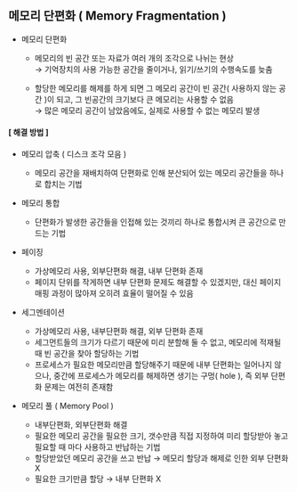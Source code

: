 ## 메모리 단편화 ( Memory Fragmentation )
- 메모리 단편화
  - 메모리의 빈 공간 또는 자료가 여러 개의 조각으로 나뉘는 현상 <br>
    → 기억장치의 사용 가능한 공간을 줄이거나, 읽기/쓰기의 수행속도를 늦춤
    
  - 할당한 메모리를 해제를 하게 되면 그 메모리 공간이 빈 공간( 사용하지 않는 공간 )이 되고, 그 빈공간의 크기보다 큰 메모리는 사용할 수 없음 <br>
    → 많은 메모리 공간이 남았음에도, 실제로 사용할 수 없는 메모리 발생

#### [ 해결 방법 ]
- 메모리 압축 ( 디스크 조각 모음 )
  - 메모리 공간을 재배치하여 단편화로 인해 분산되어 있는 메모리 공간들을 하나로 합치는 기법
    
- 메모리 통합
  - 단편화가 발생한 공간들을 인접해 있는 것끼리 하나로 통합시켜 큰 공간으로 만드는 기법
    
- 페이징
  - 가상메모리 사용, 외부단편화 해결, 내부 단편화 존재
  - 페이지 단위를 작게하면 내부 단편화 문제도 해결할 수 있겠지만, 대신 페이지 매핑 과정이 많아져 오히려 효율이 떨어질 수 있음
    
- 세그멘테이션
  - 가상메모리 사용, 내부단편화 해결, 외부 단편화 존재
  - 세그먼트들의 크기가 다르기 때문에 미리 분할해 둘 수 없고, 메모리에 적재될 때 빈 공간을 찾아 할당하는 기법
  - 프로세스가 필요한 메모리만큼 할당해주기 때문에 내부 단편화는 일어나지 않으나, 중간에 프로세스가 메모리를 해제하면 생기는 구멍( hole ), 즉 외부 단편화 문제는 여전히 존재함
    
- 메모리 풀 ( Memory Pool )
  - 내부단편화, 외부단편화 해결
  - 필요한 메모리 공간을 필요한 크기, 갯수만큼 직접 지정하여 미리 할당받아 놓고 필요할 때 마다 사용하고 반납하는 기법
  - 할당받았던 메모리 공간을 쓰고 반납 → 메모리 할당과 해제로 인한 외부 단편화 X
  - 필요한 크기만큼 할당 → 내부 단편화 X
